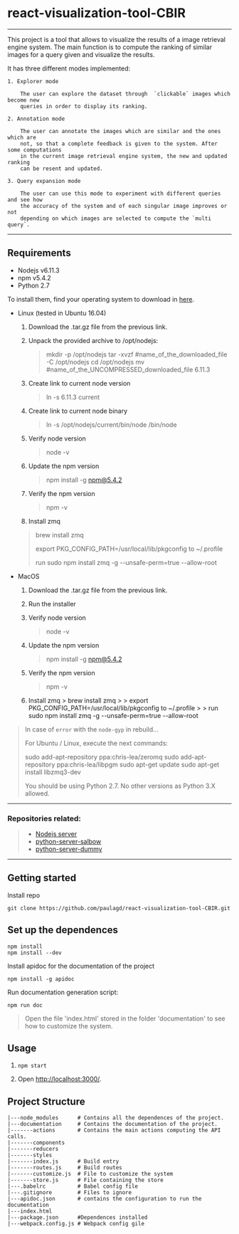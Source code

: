 # react-visualization-tool-CBIR
---
This project is a tool that allows to visualize the results of a image retrieval
engine system. The main function is to compute the ranking of similar images for a
query given and visualize the results.

It has three different modes implemented:

    1. Explorer mode

        The user can explore the dataset through  `clickable` images which become new
        queries in order to display its ranking.

    2. Annotation mode

        The user can annotate the images which are similar and the ones which are
        not, so that a complete feedback is given to the system. After some computations
        in the current image retrieval engine system, the new and updated ranking
        can be resent and updated.

    3. Query expansion mode

        The user can use this mode to experiment with different queries and see how
        the accuracy of the system and of each singular image improves or not
        depending on which images are selected to compute the `multi query`.

---
## Requirements

* Nodejs v6.11.3
* npm v5.4.2
* Python 2.7

To install them, find your operating system to download in [here](https://nodejs.org/en/blog/release/v6.11.3/).

* Linux (tested in Ubuntu 16.04)

  1. Download the .tar.gz file from the previous link.

  2. Unpack the provided archive to /opt/nodejs:
      > mkdir -p /opt/nodejs
      > tar -xvzf #name_of_the_downloaded_file -C /opt/nodejs
      > cd /opt/nodejs
      > mv #name_of_the_UNCOMPRESSED_downloaded_file 6.11.3

  3. Create link to current node version

      > ln -s 6.11.3 current

  4. Create link to current node binary

      > ln -s /opt/nodejs/current/bin/node /bin/node

  5. Verify node version

      > node -v

  6. Update the npm version

     > npm install -g npm@5.4.2

  7. Verify the npm version

     > npm -v

  8. Install zmq
    > brew install zmq
    >
    > export PKG_CONFIG_PATH=/usr/local/lib/pkgconfig to ~/.profile
    >
    > run sudo npm install zmq -g --unsafe-perm=true --allow-root

* MacOS

   1. Download the .tar.gz file from the previous link.

   2. Run the installer

   3. Verify node version

      > node -v

   4. Update the npm version

      > npm install -g npm@5.4.2

   5. Verify the npm version

      > npm -v


    6. Install zmq
      > brew install zmq
      >
      > export PKG_CONFIG_PATH=/usr/local/lib/pkgconfig to ~/.profile
      >
      > run sudo npm install zmq -g --unsafe-perm=true --allow-root


> In case of `error` with the `node-gyp` in rebuild...
>
> For Ubuntu / Linux,  execute the next commands:
>
>   sudo add-apt-repository ppa:chris-lea/zeromq
>   sudo add-apt-repository ppa:chris-lea/libpgm
>   sudo apt-get update
>   sudo apt-get install libzmq3-dev
>
> You should be using Python 2.7. No other versions as Python 3.X allowed.

---
### Repositories related:
>
> * [Nodejs server](https://github.com/paulagd/node-server)
> * [python-server-salbow](https://bitbucket.org/emohe/python-server-salbow/src/master/)
> * [python-server-dummy](https://bitbucket.org/emohe/python-server-dummy/src/master/)
---

## Getting started

Install repo
```
git clone https://github.com/paulagd/react-visualization-tool-CBIR.git
```
Set up the dependences
---
```
npm install
npm install --dev
```


Install apidoc for the documentation of the project
```
npm install -g apidoc

```

Run documentation generation script:
```
npm run doc

```

> Open the file 'index.html' stored in the folder 'documentation' to see how to customize the system.

Usage
---

1. `npm start`

2. Open [http://localhost:3000/](http://localhost:3000/).


## Project Structure

```
|---node_modules      # Contains all the dependences of the project.
|---documentation     # Contains the documentation of the project.
|-------actions       # Contains the main actions computing the API calls.
|-------components
|-------reducers
|-------styles
|-------index.js      # Build entry
|-------routes.js     # Build routes
|-------customize.js  # File to customize the system
|-------store.js      # File containing the store
|---.babelrc          # Babel config file
|---.gitignore        # Files to ignore
|---apidoc.json       # contains the configuration to run the documentation
|---index.html
|---package.json      #Dependences installed
|---webpack.config.js # Webpack config gile

```
